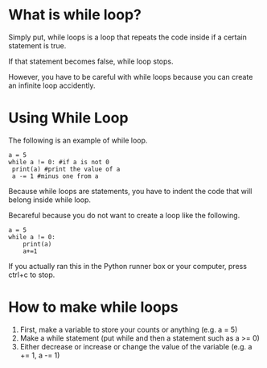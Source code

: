 # What is while loop?

Simply put, while loops is a loop that repeats the code inside if a certain statement is true.

If that statement becomes false, while loop stops.

However, you have to be careful with while loops because you can create an infinite loop accidently.

# Using While Loop

The following is an example of while loop.

```
a = 5
while a != 0: #if a is not 0
 print(a) #print the value of a
 a -= 1 #minus one from a
```

Because while loops are statements, you have to indent the code that will belong inside while loop.

Becareful because you do not want to create a loop like the following.

```
a = 5
while a != 0:
    print(a)
    a+=1
```

If you actually ran this in the Python runner box or your computer, press ctrl+c to stop.

# How to make while loops

1. First, make a variable to store your counts or anything (e.g. a = 5)
2. Make a while statement (put while and then a statement such as a >= 0)
3. Either decrease or increase or change the value of the variable (e.g. a += 1, a -= 1)
